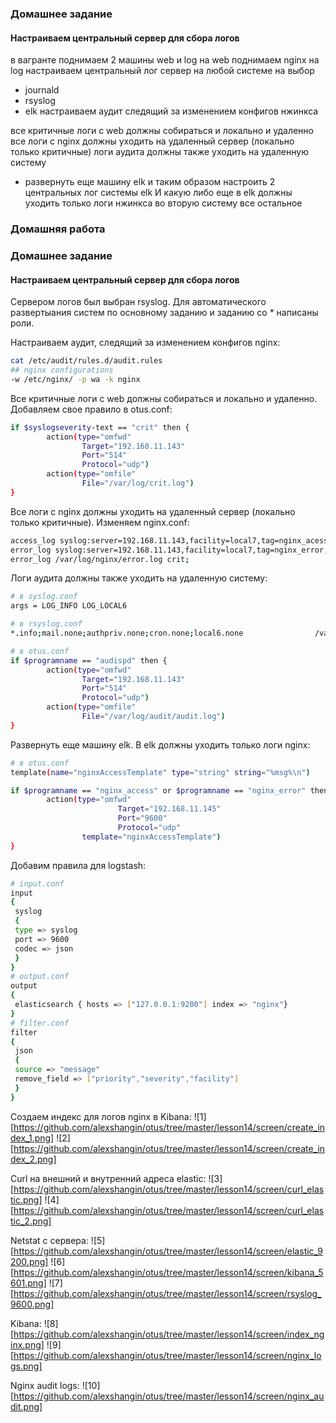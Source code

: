 ### Домашнее задание
#### Настраиваем центральный сервер для сбора логов

в вагранте поднимаем 2 машины web и log
на web поднимаем nginx
на log настраиваем центральный лог сервер на любой системе на выбор
- journald
- rsyslog
- elk
настраиваем аудит следящий за изменением конфигов нжинкса

все критичные логи с web должны собираться и локально и удаленно
все логи с nginx должны уходить на удаленный сервер (локально только критичные)
логи аудита должны также уходить на удаленную систему

* развернуть еще машину elk
и таким образом настроить 2 центральных лог системы elk И какую либо еще
в elk должны уходить только логи нжинкса
во вторую систему все остальное

### Домашняя работа

### Домашнее задание
#### Настраиваем центральный сервер для сбора логов

  Сервером логов был выбран rsyslog. Для автоматического развертыания систем по основному заданию и заданию со * написаны роли.

Настраиваем аудит, следящий за изменением конфигов nginx:
```bash
cat /etc/audit/rules.d/audit.rules
## nginx configurations
-w /etc/nginx/ -p wa -k nginx
```

Все критичные логи с web должны собираться и локально и удаленно. Добавляем свое правило в otus.conf:
```bash
if $syslogseverity-text == "crit" then {
        action(type="omfwd"
                Target="192.168.11.143"
                Port="514"
                Protocol="udp")
		action(type="omfile"
                File="/var/log/crit.log")
}
```

Все логи с nginx должны уходить на удаленный сервер (локально только критичные). Изменяем nginx.conf:
```bash
access_log syslog:server=192.168.11.143,facility=local7,tag=nginx_acess,severity=info;
error_log syslog:server=192.168.11.143,facility=local7,tag=nginx_error,severity=info;
error_log /var/log/nginx/error.log crit;
```

Логи аудита должны также уходить на удаленную систему:
```bash
# в syslog.conf
args = LOG_INFO LOG_LOCAL6

# в rsyslog.conf
*.info;mail.none;authpriv.none;cron.none;local6.none                /var/log/messages

# в otus.conf
if $programname == "audispd" then {
        action(type="omfwd"
                Target="192.168.11.143"
                Port="514"
                Protocol="udp")
		action(type="omfile"
                File="/var/log/audit/audit.log")
}
```

Развернуть еще машину elk.
В elk должны уходить только логи nginx:
```bash
# в otus.conf
template(name="nginxAccessTemplate" type="string" string="%msg%\n")

if $programname == "nginx_access" or $programname == "nginx_error" then {
        action(type="omfwd"
                        Target="192.168.11.145"
                        Port="9600"
                        Protocol="udp"
                template="nginxAccessTemplate")
}
```

Добавим правила для logstash:
```bash
# input.conf
input
{
 syslog
 {
 type => syslog
 port => 9600
 codec => json
 }
}
# output.conf
output
{
 elasticsearch { hosts => ["127.0.0.1:9200"] index => "nginx"}
}
# filter.conf
filter
{
 json
 {
 source => "message"
 remove_field => ["priority","severity","facility"]
 }
}
```

Создаем индекс для логов nginx в Kibana:
![1][https://github.com/alexshangin/otus/tree/master/lesson14/screen/create_index_1.png]
![2][https://github.com/alexshangin/otus/tree/master/lesson14/screen/create_index_2.png]

Curl на внешний и внутренний адреса elastic:
![3][https://github.com/alexshangin/otus/tree/master/lesson14/screen/curl_elastic.png]
![4][https://github.com/alexshangin/otus/tree/master/lesson14/screen/curl_elastic_2.png]

Netstat c сервера:
![5][https://github.com/alexshangin/otus/tree/master/lesson14/screen/elastic_9200.png]
![6][https://github.com/alexshangin/otus/tree/master/lesson14/screen/kibana_5601.png]
![7][https://github.com/alexshangin/otus/tree/master/lesson14/screen/rsyslog_9600.png]

Kibana:
![8][https://github.com/alexshangin/otus/tree/master/lesson14/screen/index_nginx.png]
![9][https://github.com/alexshangin/otus/tree/master/lesson14/screen/nginx_logs.png]

Nginx audit logs:
![10][https://github.com/alexshangin/otus/tree/master/lesson14/screen/nginx_audit.png]

